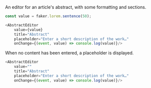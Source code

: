 An editor for an article's abstract, with some formatting and sections.

```js
const value = faker.lorem.sentence(50);

<AbstractEditor
    value={value}
    title="Abstract"
    placeholder="Enter a short description of the work…"
    onChange={(event, value) => console.log(value)}/>
```

When no content has been entered, a placeholder is displayed.

```js
<AbstractEditor
    value=""
    title="Abstract"
    placeholder="Enter a short description of the work…"
    onChange={(event, value) => console.log(value)}/>
```

